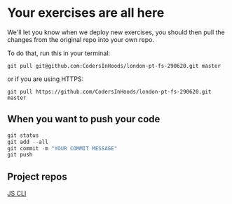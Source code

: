 # Your exercises are all here

We'll let you know when we deploy new exercises, you should then pull the changes from the original repo into your own repo.

To do that, run this in your terminal:

```git
git pull git@github.com:CodersInHoods/london-pt-fs-290620.git master
```

or if you are using HTTPS:

```git
git pull https://github.com/CodersInHoods/london-pt-fs-290620.git master
```

## When you want to push your code

```javascript
git status
git add --all
git commit -m "YOUR COMMIT MESSAGE"
git push
```

## Project repos

[JS CLI](https://github.com/CodersInHoods/js-cli-project-london-pt-fs-290620)
